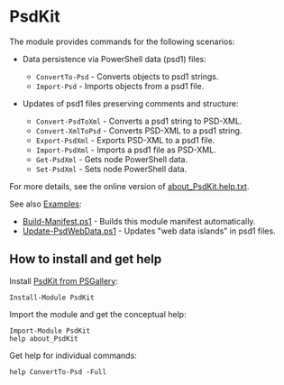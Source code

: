 
# PsdKit

The module provides commands for the following scenarios:

- Data persistence via PowerShell data (psd1) files:
    - `ConvertTo-Psd` - Converts objects to psd1 strings.
    - `Import-Psd` - Imports objects from a psd1 file.

- Updates of psd1 files preserving comments and structure:
    - `Convert-PsdToXml` - Converts a psd1 string to PSD-XML.
    - `Convert-XmlToPsd` - Converts PSD-XML to a psd1 string.
    - `Export-PsdXml` - Exports PSD-XML to a psd1 file.
    - `Import-PsdXml` - Imports a psd1 file as PSD-XML.
    - `Get-PsdXml` - Gets node PowerShell data.
    - `Set-PsdXml` - Sets node PowerShell data.

For more details, see the online version of [about_PsdKit.help.txt](https://github.com/nightroman/PsdKit/blob/master/about_PsdKit.help.txt).

See also [Examples](https://github.com/nightroman/PsdKit/blob/master/Examples):

- [Build-Manifest.ps1] - Builds this module manifest automatically.
- [Update-PsdWebData.ps1] - Updates "web data islands" in psd1 files.

## How to install and get help

Install [PsdKit from PSGallery](https://www.powershellgallery.com/packages/PsdKit):

    Install-Module PsdKit

Import the module and get the conceptual help:

    Import-Module PsdKit
    help about_PsdKit

Get help for individual commands:

    help ConvertTo-Psd -Full

[Build-Manifest.ps1]: https://github.com/nightroman/PsdKit/blob/master/Examples/Build-Manifest.ps1
[Update-PsdWebData.ps1]: https://github.com/nightroman/PsdKit/blob/master/Examples/Update-PsdWebData.ps1
